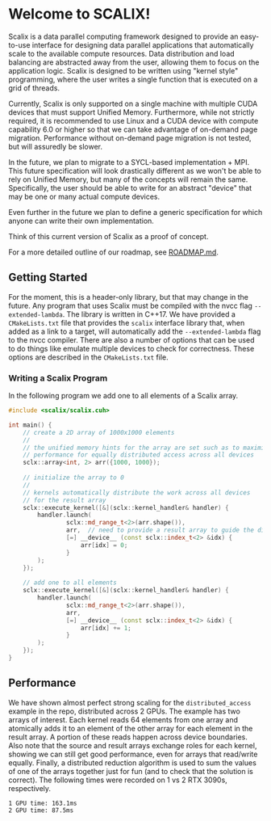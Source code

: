 # Welcome to SCALIX!

Scalix is a data parallel computing framework designed to provide an easy-to-use interface for designing data parallel
applications that automatically scale to the available compute resources. Data distribution and load balancing
are abstracted away from the user, allowing them to focus on the application logic. Scalix is designed to be
written using "kernel style" programming, where the user writes a single function that is executed on a grid of
threads.

Currently, Scalix is only supported on a single machine with multiple CUDA devices that must support Unified
Memory. Furthermore, while not strictly required, it is recommended to use Linux and a CUDA device with compute
capability 6.0 or higher so that we can take advantage of on-demand page migration. Performance without on-demand
page migration is not tested, but will assuredly be slower.

In the future, we plan to migrate to a SYCL-based implementation + MPI. This future specification will look drastically
different as we won't be able to rely on Unified Memory, but many of the concepts will remain the same. Specifically,
the user should be able to write for an abstract "device" that may be one or many actual compute devices.

Even further in the future we plan to define a generic specification for which anyone can write their own
implementation.

Think of this current version of Scalix as a proof of concept.

For a more detailed outline of our roadmap, see [ROADMAP.md](ROADMAP.md).

## Getting Started

For the moment, this is a header-only library, but that may change in the future. Any program that uses Scalix must
be compiled with the nvcc flag `--extended-lambda`. The library is written in C++17. We have provided a `CMakeLists.txt`
file that provides the `scalix` interface library that, when added as a link to a target, will automatically add the
`--extended-lambda` flag to the nvcc compiler. There are also a number of options that can be used to do things like
emulate multiple devices to check for correctness. These options are described in the `CMakeLists.txt` file.

### Writing a Scalix Program

In the following program we add one to all elements of a Scalix array.

```c++
#include <scalix/scalix.cuh>

int main() {
    // create a 2D array of 1000x1000 elements
    //
    // the unified memory hints for the array are set such as to maximize 
    // performance for equally distributed access across all devices
    sclx::array<int, 2> arr({1000, 1000});
    
    // initialize the array to 0
    //
    // kernels automatically distribute the work across all devices
    // for the result array
    sclx::execute_kernel([&](sclx::kernel_handler& handler) {
        handler.launch(
                sclx::md_range_t<2>(arr.shape()),
                arr,  // need to provide a result array to guide the distribution of work
                [=] __device__ (const sclx::index_t<2> &idx) {
                    arr[idx] = 0;
                }
        );
    });
    
    // add one to all elements
    sclx::execute_kernel([&](sclx::kernel_handler& handler) {
        handler.launch(
                sclx::md_range_t<2>(arr.shape()),
                arr,
                [=] __device__ (const sclx::index_t<2> &idx) {
                    arr[idx] += 1;
                }
        );
    });
}
```

## Performance

We have shown almost perfect strong scaling for the `distributed_access` example in the repo, distributed across 2 GPUs.
The example has two arrays of interest. Each kernel reads 64 elements from one array and atomically adds it to an
element of the other array for each element in the result array. A portion of these reads happen across device
boundaries. Also note that the source and result arrays exchange roles for each kernel, showing we can still get good
performance, even for arrays that read/write equally. Finally, a distributed reduction algorithm is used to sum the
values of one of the arrays together just for fun (and to check that the solution is correct). The following times were
recorded on 1 vs 2 RTX 3090s, respectively.

```
1 GPU time: 163.1ms
2 GPU time: 87.5ms
```


